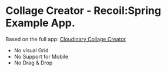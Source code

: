 # Collage Creator - Recoil:Spring Example App.

Based on the full app: [Cloudinary Collage Creator](https://cld-collage-creator.netlify.app/)

- No visual Grid
- No Support for Mobile
- No Drag & Drop
